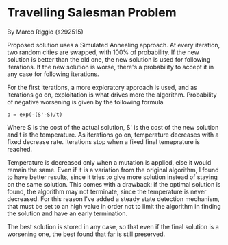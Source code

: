 # Travelling Salesman Problem

By Marco Riggio (s292515)

Proposed solution uses a Simulated Annealing approach. At every iteration, two random cities are swapped, with 100% of
probability. If the new solution is better than the old one, the new solution is used for following iterations. If the
new solution is worse, there's a probability to accept it in any case for following iterations.

For the first iterations, a more exploratory approach is used, and as iterations go on, exploitation is what drives more
the algorithm. Probability of negative worsening is given by the following formula

```
p = exp(-(S'-S)/t)
```

Where S is the cost of the actual solution, S' is the cost of the new solution and t
is the temperature. As iterations go on, temperature decreases with a fixed decrease rate.
Iterations stop when a fixed final temeprature is reached.

Temperature is decreased only when a mutation is applied, else
it would remain the same. Even if it is a variation from the original algorithm, I found to have better results, since it tries
to give more solution instead of staying on the same solution. This comes with a drawback: if the optimal solution is found, the algorithm may
not terminate, since the temperature is never decreased. For this reason I've added a steady state detection mechanism, that must be set to an high
value in order not to limit the algorithm in finding the solution and have an early termination.

The best solution is stored in any case, so that even if the final solution is a worsening one, the best found that far is still preserved.